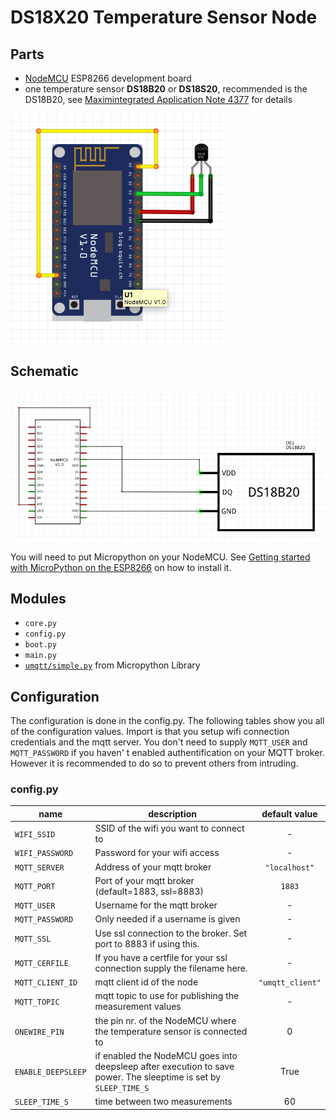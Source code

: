 # DS18X20 Temperature Sensor Node

## Parts

* [NodeMCU][2] ESP8266 development board
* one temperature sensor **DS18B20** or **DS18S20**, recommended is the DS18B20,
see [Maximintegrated Application Note 4377][1] for details

![Assignment][0]

## Schematic

![Schematic][5]

You will need to put Micropython on your NodeMCU. See [Getting started with
MicroPython on the ESP8266][3] on how to install it.

## Modules

* ``core.py``
* ``config.py``
* ``boot.py``
* ``main.py``
* [``umqtt/simple.py``][4] from Micropython Library

## Configuration

The configuration is done in the config.py. The following tables show you all of
the configuration values. Import is that you setup wifi connection credentials
and the mqtt server. You don't need to supply ``MQTT_USER`` and
``MQTT_PASSWORD`` if you haven' t enabled authentification on your MQTT broker.
However it is recommended to do so to prevent others from intruding.

### config.py

| name                  | description                                                                 | default value        |
| --------------------- | --------------------------------------------------------------------------- |:--------------------:|
| ``WIFI_SSID``         | SSID of the wifi you want to connect to                                     | -                    |
| ``WIFI_PASSWORD``     | Password for your wifi access                                               | -                    |
| ``MQTT_SERVER``       | Address of your mqtt broker                                                 | ``"localhost"``      |
| ``MQTT_PORT``         | Port of your mqtt broker (default=1883, ssl=8883)                           | ``1883``             |
| ``MQTT_USER``         | Username for the mqtt broker                                                | -                    |
| ``MQTT_PASSWORD``     | Only needed if a username is given                                          | -                    |
| ``MQTT_SSL``          | Use ssl connection to the broker. Set port to 8883 if using this.           | -                    |
| ``MQTT_CERFILE``      | If you have a certfile for your ssl connection supply the filename here.    | -                    |
| ``MQTT_CLIENT_ID``    | mqtt client id of the node                                                  | ``"umqtt_client"``   |
| ``MQTT_TOPIC``        | mqtt topic to use for publishing the measurement values                     | -                    |
| ``ONEWIRE_PIN``       | the pin nr. of the NodeMCU where the temperature sensor is connected to     | 0                    |
| ``ENABLE_DEEPSLEEP``  | if enabled the NodeMCU goes into deepsleep after execution to save power. The sleeptime is set by ``SLEEP_TIME_S``| True |
| ``SLEEP_TIME_S``      | time between two measurements                                               | 60                   |

[0]: assignment.png
[1]: https://www.maximintegrated.com/en/app-notes/index.mvp/id/4377
[2]: http://nodemcu.com/index_en.html
[3]: https://docs.micropython.org/en/latest/esp8266/esp8266/tutorial/intro.html
[4]: https://github.com/micropython/micropython-lib/blob/master/umqtt.simple/umqtt/simple.py
[5]: schematic.png
